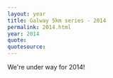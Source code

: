 ```yaml
---
layout: year
title: Galway 5km series - 2014
permalink: 2014.html
year: 2014
quote: 
quotesource: 
---
```

We're under way for 2014!
